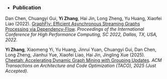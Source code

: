 - ### Publication

Dan Chen, Chuangyi Gui, **Yi Zhang**, Hai Jin, Long Zheng, Yu Huang, Xiaofei Liao (2022). [GraphFly: Efficient Asynchronous Streaming Graphs Processing via Dependency-Flow](https://ieeexplore.ieee.org/document/10046059). *Proceedings of the International Conference for High Performance Computing, SC 2022, Dallas, TX, USA, 2022.*



**Yi Zhang**, Xiaomeng Yi, Yu Huang, Jinrui Yuan, Chuangyi Gui, Dan Chen, Long Zheng, Jianhui Yue, Xiaofei Liao, Hai Jin, Jingling Xue (2025). [Cheetah: Accelerating Dynamic Graph Mining with Grouping
Updates](https://github.com/z916138096/z916138096.github.io/blob/main/TACO_Cheetah.pdf). *ACM Transactions on Architecture and Code Optimization (TACO), 2025 (Just Accepted)*.
